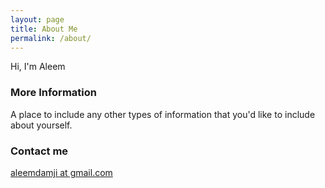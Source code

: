 ```yaml
---
layout: page
title: About Me
permalink: /about/
---
```


Hi, I'm Aleem 
### More Information

A place to include any other types of information that you'd like to include about yourself.

### Contact me

[aleemdamji at gmail.com](mailto:aleemdamji+blogemails@gmail.com)
